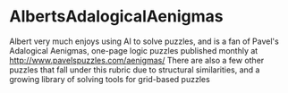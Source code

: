 # AlbertsAdalogicalAenigmas
Albert very much enjoys using AI to solve puzzles, and is a fan of Pavel's Adalogical Aenigmas, one-page logic puzzles published monthly at http://www.pavelspuzzles.com/aenigmas/ There are also a few other puzzles that fall under this rubric due to structural similarities, and a growing library of solving tools for grid-based puzzles
